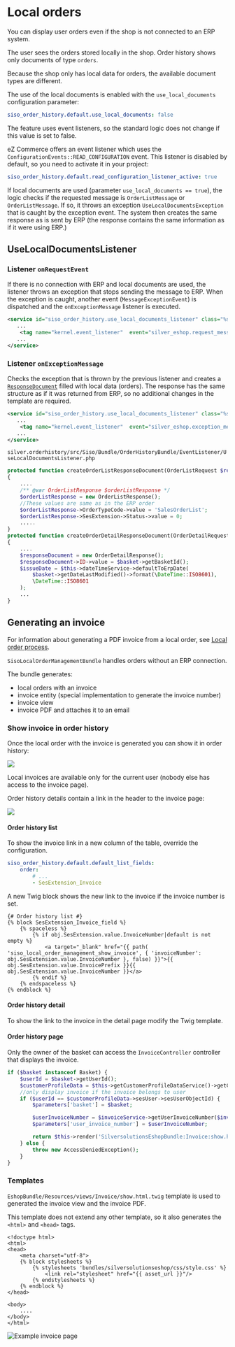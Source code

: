 # Local orders

You can display user orders even if the shop is not connected to an ERP system.

The user sees the orders stored locally in the shop. Order history shows only documents of type `orders`.

Because the shop only has local data for orders, the available document types are different.

The use of the local documents is enabled with the `use_local_documents` configuration parameter:

``` yaml
siso_order_history.default.use_local_documents: false
```

The feature uses event listeners, so the standard logic does not change if this value is set to false.

eZ Commerce offers an event listener which uses the `ConfigurationEvents::READ_CONFIGURATION` event.
This listener is disabled by default, so you need to activate it in your project:

``` yaml
siso_order_history.default.read_configuration_listener_active: true
```

If local documents are used (parameter `use_local_documents == true`), the logic checks if the requested message is `OrderListMessage` or `OrderListMessage`.
If so, it throws an exception `UseLocalDocumentsException` that is caught by the exception event.
The system then creates the same response as is sent by ERP (the response contains the same information as if it were using ERP.)

## UseLocalDocumentsListener

### Listener `onRequestEvent`

If there is no connection with ERP and local documents are used,
the listener throws an exception that stops sending the message to ERP.
When the exception is caught, another event (`MessageExceptionEvent`) is dispatched and the `onExceptionMessage` listener is executed.

``` xml
<service id="siso_order_history.use_local_documents_listener" class="%siso_order_history.use_local_documents_listener.class%">
   ...
    <tag name="kernel.event_listener"  event="silver_eshop.request_message" method="onRequestEvent" />
   ...
</service>
```

### Listener `onExceptionMessage`

Checks the exception that is thrown by the previous listener and creates a [`ResponseDocument`](../../erp_integration/erp_communication/erp_components/erp_component_messages/erp_component_messages.md) filled with local data (orders).
The response has the same structure as if it was returned from ERP, so no additional changes in the template are required.

``` xml
<service id="siso_order_history.use_local_documents_listener" class="%siso_order_history.use_local_documents_listener.class%">
   ...
    <tag name="kernel.event_listener"  event="silver_eshop.exception_message" method="onExceptionMessage" />
   ...
</service>
```

`silver.orderhistory/src/Siso/Bundle/OrderHistoryBundle/EventListener/UseLocalDocumentsListener.php`

``` php
protected function createOrderListResponseDocument(OrderListRequest $requestDocument)
{
    .... 
    /** @var OrderListResponse $orderListResponse */
    $orderListResponse = new OrderListResponse();
    //These values are same as in the ERP order
    $orderListResponse->OrderTypeCode->value = 'SalesOrderList';
    $orderListResponse->SesExtension->Status->value = 0;
    .....
}
protected function createOrderDetailResponseDocument(OrderDetailRequest $requestDocument)
{
    ....
    $responseDocument = new OrderDetailResponse();
    $responseDocument->ID->value = $basket->getBasketId();
    $issueDate = $this->dateTimeService->defaultToErpDate(
        $basket->getDateLastModified()->format(\DateTime::ISO8601),
        \DateTime::ISO8601
    );
    ...
}
```

## Generating an invoice

For information about generating a PDF invoice from a local order, see [Local order process](../../../guide/checkout/local_orders.md).

`SisoLocalOrderManagementBundle` handles orders without an ERP connection.

The bundle generates:

- local orders with an invoice
- invoice entity (special implementation to generate the invoice number)
- invoice view
- invoice PDF and attaches it to an email

### Show invoice in order history

Once the local order with the invoice is generated you can show it in order history:

![](../../img/orderhistory_3.jpg)

Local invoices are available only for the current user (nobody else has access to the invoice page).

Order history details contain a link in the header to the invoice page:

![](../../img/orderhistory_4.jpg)

#### Order history list

To show the invoice link in a new column of the table, override the configuration.

``` yaml
siso_order_history.default.default_list_fields:
    order:  
        # ...
        - SesExtension_Invoice  
```

A new Twig block shows the new link to the invoice if the invoice number is set.

``` html+twig
{# Order history list #}
{% block SesExtension_Invoice_field %}
    {% spaceless %}
        {% if obj.SesExtension.value.InvoiceNumber|default is not empty %}
            <a target="_blank" href="{{ path( 'siso_local_order_management_show_invoice', { 'invoiceNumber': obj.SesExtension.value.InvoiceNumber }, false) }}">{{ obj.SesExtension.value.InvoicePrefix }}{{ obj.SesExtension.value.InvoiceNumber }}</a>
        {% endif %}
    {% endspaceless %}
{% endblock %}
```

#### Order history detail

To show the link to the invoice in the detail page modify the Twig template.

#### Order history page

Only the owner of the basket can access the `InvoiceController` controller that displays the invoice. 

``` php
if ($basket instanceof Basket) {
    $userId = $basket->getUserId();
    $customerProfileData = $this->getCustomerProfileDataService()->getCustomerProfileData();
    //only display invoice if the invoice belongs to user
    if ($userId == $customerProfileData->sesUser->sesUserObjectId) {
        $parameters['basket'] = $basket;

        $userInvoiceNumber = $invoiceService->getUserInvoiceNumber($invoice);
        $parameters['user_invoice_number'] = $userInvoiceNumber;

        return $this->render('SilversolutionsEshopBundle:Invoice:show.html.twig', $parameters);
    } else {
        throw new AccessDeniedException();
    }
}
```

### Templates

`EshopBundle/Resources/views/Invoice/show.html.twig` template is used to generated the invoice view and the invoice PDF.

This template does not extend any other template, so it also generates the `<html>` and `<head>` tags.

``` html+twig
<!doctype html>
<html>
<head>
    <meta charset="utf-8">
    {% block stylesheets %}
        {% stylesheets 'bundles/silversolutionseshop/css/style.css' %}
            <link rel="stylesheet" href="{{ asset_url }}"/>
        {% endstylesheets %}
    {% endblock %}
</head>

<body>
    ....
</body>
</html>
```

![](../../img/orderhistory_5.jpg "Example invoice page")
